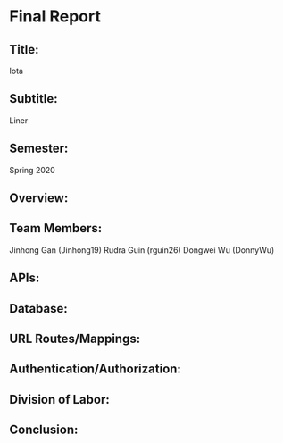# Final Report

## Title:

Iota

## Subtitle:

Liner

## Semester:

Spring 2020

## Overview:



## Team Members:

Jinhong Gan (Jinhong19)
Rudra Guin (rguin26)
Dongwei Wu (DonnyWu)

## APIs:



## Database:



## URL Routes/Mappings:



## Authentication/Authorization:



## Division of Labor:



## Conclusion:


